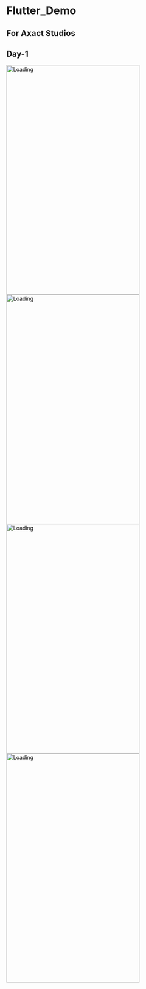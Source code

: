 # Flutter_Demo
##  For Axact Studios

## Day-1


 <img src="https://user-images.githubusercontent.com/52829478/93136433-8d87d380-f6f9-11ea-86a4-8c0e7145f250.jpeg" alt="Loading" width="350" height="600"> <img src="https://user-images.githubusercontent.com/52829478/93169254-57227680-f742-11ea-87db-df3faa1a8a26.jpeg" alt="Loading" width="350" height="600"> <img src="https://user-images.githubusercontent.com/52829478/93169252-5558b300-f742-11ea-8df3-42f67521968f.jpeg" alt="Loading" width="350" height="600"> <img src="https://user-images.githubusercontent.com/52829478/93169242-5093ff00-f742-11ea-87ef-fba6474bb717.jpeg" alt="Loading" width="350" height="600">


